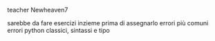 teacher
Newheaven7


sarebbe da fare esercizi inzieme prima di assegnarlo
errori più comuni
errori python classici, sintassi e tipo